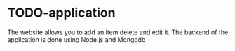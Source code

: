 # TODO-application
The website allows you to add an item delete and edit it.
The backend of the application is done using Node.js and Mongodb
